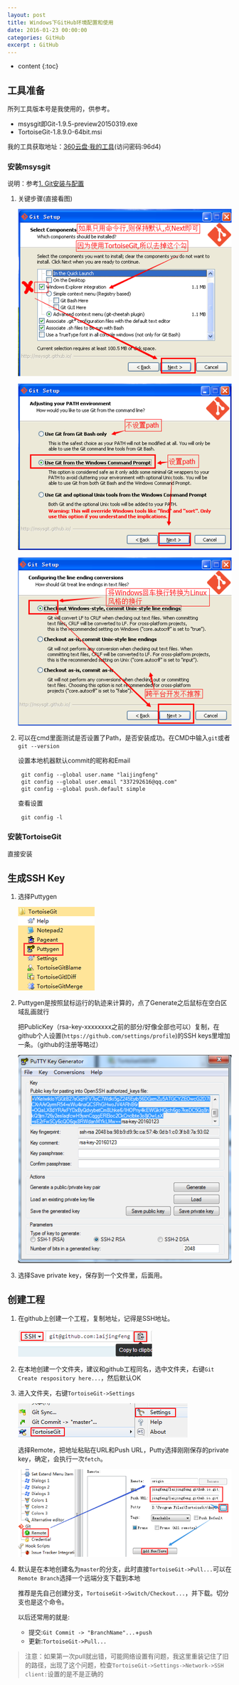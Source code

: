 ```yaml
---
layout: post
title: Windows下GitHub环境配置和使用
date: 2016-01-23 00:00:00
categories: GitHub
excerpt : GitHub
---
```


* content
{:toc}

## 工具准备

所列工具版本号是我使用的，供参考。

- msysgit即Git-1.9.5-preview20150319.exe
- TortoiseGit-1.8.9.0-64bit.msi

我的工具获取地址：[360云盘·我的工具](https://yunpan.cn/crx4EiiNVFGRM)(访问密码:96d4)

### 安装msysgit

说明：参考[1. Git安装与配置](http://blog.csdn.net/renfufei/article/details/41647875)

1. 关键步骤(直接看图)

	![001](/assets/blog-images/2016-01/001.png)

	![002](/assets/blog-images/2016-01/002.png)

	![003](/assets/blog-images/2016-01/003.png)

1. 可以在cmd里面测试是否设置了Path，是否安装成功。在CMD中输入`git`或者`git --version`

	设置本地机器默认commit的昵称和Email

		git config --global user.name "laijingfeng"  
		git config --global user.email "337292616@qq.com"  
		git config --global push.default simple

	查看设置

		git config -l

### 安装TortoiseGit

直接安装

## 生成SSH Key

1. 选择Puttygen

	![004](/assets/blog-images/2016-01/004.png)

1. Puttygen是按照鼠标运行的轨迹来计算的，点了Generate之后鼠标在空白区域乱画就行

	把PublicKey（rsa-key-xxxxxxxx之前的部分/好像全部也可以）复制，在github个人设置(`https://github.com/settings/profile`)的SSH keys里增加一条。（github的注册等略过）

	![005](/assets/blog-images/2016-01/005.png)

1. 选择Save private key，保存到一个文件里，后面用。

## 创建工程

1. 在github上创建一个工程，复制地址，记得是SSH地址。

	![006](/assets/blog-images/2016-01/006.png)

1. 在本地创建一个文件夹，建议和github工程同名，选中文件夹，右键`Git Create respository here...`，然后默认OK

1. 进入文件夹，右键`TortoiseGit->Settings`

	![007](/assets/blog-images/2016-01/007.png)

	选择Remote，把地址粘贴在URL和Push URL，Putty选择刚刚保存的private key，确定，会执行一次`fetch`。

	![008](/assets/blog-images/2016-01/008.png)

1. 默认是在本地创建名为`master`的分支，此时直接`TortoiseGit->Pull...`可以在`Remote Branch`选择一个远端分支下载到本地
	
	推荐是先自己创建分支，`TortoiseGit->Switch/Checkout...`，并下载。切分支也是这个命令。
	
	以后还常用的就是:
	
	- 提交:`Git Commit -> "BranchName"...`+`push`
	- 更新:`TortoiseGit->Pull...`

> 注意：如果第一次pull就出错，可能网络设置有问题，我这里重装记住了旧的路径，出现了这个问题，检查`TortoiseGit->Settings->Network->SSH client:`设置的是不是正确的


